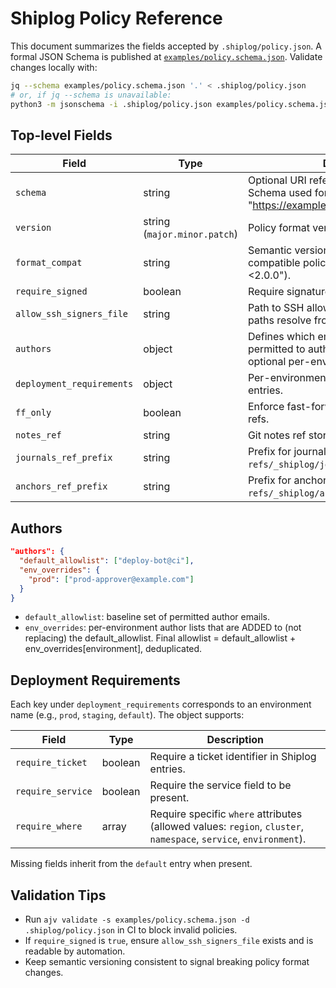 # Shiplog Policy Reference

This document summarizes the fields accepted by `.shiplog/policy.json`. A formal JSON Schema is published at [`examples/policy.schema.json`](../examples/policy.schema.json). Validate changes locally with:

```bash
jq --schema examples/policy.schema.json '.' < .shiplog/policy.json
# or, if jq --schema is unavailable:
python3 -m jsonschema -i .shiplog/policy.json examples/policy.schema.json
```

## Top-level Fields

| Field | Type | Description |
|-------|------|-------------|
| `schema` | string | Optional URI reference to the JSON Schema used for validation (e.g., "https://example.com/policy.schema.json"). |
| `version` | string (`major.minor.patch`) | Policy format version (e.g., `1.0.0`). |
| `format_compat` | string | Semantic version range indicating compatible policy parsers (e.g., ">=1.0.0 <2.0.0"). |
| `require_signed` | boolean | Require signatures for journal entries. |
| `allow_ssh_signers_file` | string | Path to SSH allowed signers file (relative paths resolve from repo root). |
| `authors` | object | Defines which email addresses are permitted to author shiplog entries, with optional per-environment overrides. |
| `deployment_requirements` | object | Per-environment guardrails for Shiplog entries. |
| `ff_only` | boolean | Enforce fast-forward updates to Shiplog refs. |
| `notes_ref` | string | Git notes ref storing log attachments. |
| `journals_ref_prefix` | string | Prefix for journal refs (usually `refs/_shiplog/journal/`). |
| `anchors_ref_prefix` | string | Prefix for anchor refs (usually `refs/_shiplog/anchors/`). |
## Authors

```json
"authors": {
  "default_allowlist": ["deploy-bot@ci"],
  "env_overrides": {
    "prod": ["prod-approver@example.com"]
  }
}
```

- `default_allowlist`: baseline set of permitted author emails.
- `env_overrides`: per-environment author lists that are ADDED to (not replacing) the default_allowlist. Final allowlist = default_allowlist + env_overrides[environment], deduplicated.

## Deployment Requirements

Each key under `deployment_requirements` corresponds to an environment name (e.g., `prod`, `staging`, `default`). The object supports:

| Field | Type | Description |
|-------|------|-------------|
| `require_ticket` | boolean | Require a ticket identifier in Shiplog entries. |
| `require_service` | boolean | Require the service field to be present. |
| `require_where` | array | Require specific `where` attributes (allowed values: `region`, `cluster`, `namespace`, `service`, `environment`). |

Missing fields inherit from the `default` entry when present.

## Validation Tips

- Run `ajv validate -s examples/policy.schema.json -d .shiplog/policy.json` in CI to block invalid policies.
- If `require_signed` is `true`, ensure `allow_ssh_signers_file` exists and is readable by automation.
- Keep semantic versioning consistent to signal breaking policy format changes.
